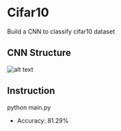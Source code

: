 # Cifar10
Build a CNN to classify cifar10 dataset

## CNN Structure

![alt text]()

## Instruction
python main.py

+ Accuracy: 81.29%
